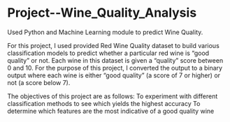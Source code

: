 # Project--Wine_Quality_Analysis

Used Python and Machine Learning module to predict Wine Quality.

For this project, I used provided Red Wine Quality dataset to build various classification models to predict whether a particular red wine is “good quality” or not. 
Each wine in this dataset is given a “quality” score between 0 and 10. For the purpose of this project, I converted the output to a binary output where each wine is 
either “good quality” (a score of 7 or higher) or not (a score below 7).

The objectives of this project are as follows:
To experiment with different classification methods to see which yields the highest accuracy
To determine which features are the most indicative of a good quality wine
